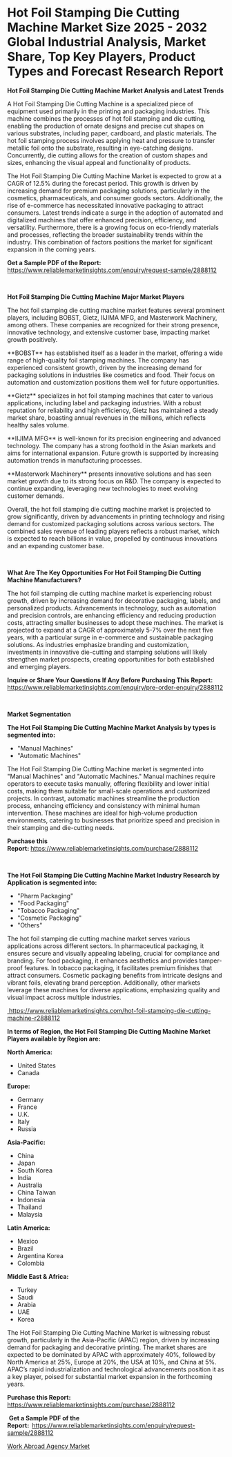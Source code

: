 <p><h1>Hot Foil Stamping Die Cutting Machine Market Size 2025 - 2032 Global Industrial Analysis, Market Share, Top Key Players, Product Types and Forecast Research Report</h1></p><p><strong>Hot Foil Stamping Die Cutting Machine Market Analysis and Latest Trends</strong></p>
<p><p>A Hot Foil Stamping Die Cutting Machine is a specialized piece of equipment used primarily in the printing and packaging industries. This machine combines the processes of hot foil stamping and die cutting, enabling the production of ornate designs and precise cut shapes on various substrates, including paper, cardboard, and plastic materials. The hot foil stamping process involves applying heat and pressure to transfer metallic foil onto the substrate, resulting in eye-catching designs. Concurrently, die cutting allows for the creation of custom shapes and sizes, enhancing the visual appeal and functionality of products.</p><p>The Hot Foil Stamping Die Cutting Machine Market is expected to grow at a CAGR of 12.5% during the forecast period. This growth is driven by increasing demand for premium packaging solutions, particularly in the cosmetics, pharmaceuticals, and consumer goods sectors. Additionally, the rise of e-commerce has necessitated innovative packaging to attract consumers. Latest trends indicate a surge in the adoption of automated and digitalized machines that offer enhanced precision, efficiency, and versatility. Furthermore, there is a growing focus on eco-friendly materials and processes, reflecting the broader sustainability trends within the industry. This combination of factors positions the market for significant expansion in the coming years.</p></p>
<p><strong>Get a Sample PDF of the Report:&nbsp;</strong> <a href="https://www.reliablemarketinsights.com/enquiry/request-sample/2888112?utm_campaign=3295&utm_medium=2&utm_source=Github&utm_content=ia&utm_term=14032025&utm_id=hot-foil-stamping-die-cutting-machine">https://www.reliablemarketinsights.com/enquiry/request-sample/2888112</a></p>
<p>&nbsp;</p>
<p><strong>Hot Foil Stamping Die Cutting Machine Major Market Players</strong></p>
<p><p>The hot foil stamping die cutting machine market features several prominent players, including BOBST, Gietz, IIJIMA MFG, and Masterwork Machinery, among others. These companies are recognized for their strong presence, innovative technology, and extensive customer base, impacting market growth positively.</p><p>**BOBST** has established itself as a leader in the market, offering a wide range of high-quality foil stamping machines. The company has experienced consistent growth, driven by the increasing demand for packaging solutions in industries like cosmetics and food. Their focus on automation and customization positions them well for future opportunities.</p><p>**Gietz** specializes in hot foil stamping machines that cater to various applications, including label and packaging industries. With a robust reputation for reliability and high efficiency, Gietz has maintained a steady market share, boasting annual revenues in the millions, which reflects healthy sales volume.</p><p>**IIJIMA MFG** is well-known for its precision engineering and advanced technology. The company has a strong foothold in the Asian markets and aims for international expansion. Future growth is supported by increasing automation trends in manufacturing processes.</p><p>**Masterwork Machinery** presents innovative solutions and has seen market growth due to its strong focus on R&D. The company is expected to continue expanding, leveraging new technologies to meet evolving customer demands.</p><p>Overall, the hot foil stamping die cutting machine market is projected to grow significantly, driven by advancements in printing technology and rising demand for customized packaging solutions across various sectors. The combined sales revenue of leading players reflects a robust market, which is expected to reach billions in value, propelled by continuous innovations and an expanding customer base.</p></p>
<p>&nbsp;</p>
<p><strong>What Are The Key Opportunities For Hot Foil Stamping Die Cutting Machine Manufacturers?</strong></p>
<p><p>The hot foil stamping die cutting machine market is experiencing robust growth, driven by increasing demand for decorative packaging, labels, and personalized products. Advancements in technology, such as automation and precision controls, are enhancing efficiency and reducing production costs, attracting smaller businesses to adopt these machines. The market is projected to expand at a CAGR of approximately 5-7% over the next five years, with a particular surge in e-commerce and sustainable packaging solutions. As industries emphasize branding and customization, investments in innovative die-cutting and stamping solutions will likely strengthen market prospects, creating opportunities for both established and emerging players.</p></p>
<p><strong>Inquire or Share Your Questions If Any Before Purchasing This Report:</strong> <a href="https://www.reliablemarketinsights.com/enquiry/pre-order-enquiry/2888112?utm_campaign=3295&utm_medium=2&utm_source=Github&utm_content=ia&utm_term=14032025&utm_id=hot-foil-stamping-die-cutting-machine">https://www.reliablemarketinsights.com/enquiry/pre-order-enquiry/2888112</a></p>
<p>&nbsp;</p>
<p><strong>Market Segmentation</strong></p>
<p><strong>The Hot Foil Stamping Die Cutting Machine Market Analysis by types is segmented into:</strong></p>
<p><ul><li>"Manual Machines"</li><li>"Automatic Machines"</li></ul></p>
<p><p>The Hot Foil Stamping Die Cutting Machine market is segmented into "Manual Machines" and "Automatic Machines." Manual machines require operators to execute tasks manually, offering flexibility and lower initial costs, making them suitable for small-scale operations and customized projects. In contrast, automatic machines streamline the production process, enhancing efficiency and consistency with minimal human intervention. These machines are ideal for high-volume production environments, catering to businesses that prioritize speed and precision in their stamping and die-cutting needs.</p></p>
<p><strong>Purchase this Report:&nbsp;</strong><a href="https://www.reliablemarketinsights.com/purchase/2888112?utm_campaign=3295&utm_medium=2&utm_source=Github&utm_content=ia&utm_term=14032025&utm_id=hot-foil-stamping-die-cutting-machine">https://www.reliablemarketinsights.com/purchase/2888112</a></p>
<p>&nbsp;</p>
<p><strong>The Hot Foil Stamping Die Cutting Machine Market Industry Research by Application is segmented into:</strong></p>
<p><ul><li>"Pharm Packaging"</li><li>"Food Packaging"</li><li>"Tobacco Packaging"</li><li>"Cosmetic Packaging"</li><li>"Others"</li></ul></p>
<p><p>The hot foil stamping die cutting machine market serves various applications across different sectors. In pharmaceutical packaging, it ensures secure and visually appealing labeling, crucial for compliance and branding. For food packaging, it enhances aesthetics and provides tamper-proof features. In tobacco packaging, it facilitates premium finishes that attract consumers. Cosmetic packaging benefits from intricate designs and vibrant foils, elevating brand perception. Additionally, other markets leverage these machines for diverse applications, emphasizing quality and visual impact across multiple industries.</p></p>
<p><a href="https://www.reliablemarketinsights.com/hot-foil-stamping-die-cutting-machine-r2888112?utm_campaign=3295&utm_medium=2&utm_source=Github&utm_content=ia&utm_term=14032025&utm_id=hot-foil-stamping-die-cutting-machine">&nbsp;https://www.reliablemarketinsights.com/hot-foil-stamping-die-cutting-machine-r2888112</a></p>
<p><strong>In terms of Region, the Hot Foil Stamping Die Cutting Machine Market Players available by Region are:</strong></p>
<p>
    <p> <strong> North America: </strong>
        <ul>
            <li>United States</li>
            <li>Canada</li>
        </ul>
        </p> 
    <p> <strong> Europe: </strong>
        <ul>
            <li>Germany</li>
            <li>France</li>
            <li>U.K.</li>
            <li>Italy</li>
            <li>Russia</li>
        </ul>
        </p> 
    <p> <strong> Asia-Pacific: </strong>
        <ul>
            <li>China</li>
            <li>Japan</li>
            <li>South Korea</li>
            <li>India</li>
            <li>Australia</li>
            <li>China Taiwan</li>
            <li>Indonesia</li>
            <li>Thailand</li>
            <li>Malaysia</li>
        </ul>
        </p> 
    <p> <strong> Latin America: </strong>
        <ul>
            <li>Mexico</li>
            <li>Brazil</li>
            <li>Argentina Korea</li>
            <li>Colombia</li>
        </ul>
        </p> 
    <p> <strong> Middle East & Africa: </strong>
        <ul>
            <li>Turkey</li>
            <li>Saudi</li>
            <li>Arabia</li>
            <li>UAE</li>
            <li>Korea</li>
        </ul>
    </p>
    </p>
<p><p>The Hot Foil Stamping Die Cutting Machine Market is witnessing robust growth, particularly in the Asia-Pacific (APAC) region, driven by increasing demand for packaging and decorative printing. The market shares are expected to be dominated by APAC with approximately 40%, followed by North America at 25%, Europe at 20%, the USA at 10%, and China at 5%. APAC’s rapid industrialization and technological advancements position it as a key player, poised for substantial market expansion in the forthcoming years.</p></p>
<p><strong>Purchase this Report: </strong><a href="https://www.reliablemarketinsights.com/purchase/2888112?utm_campaign=3295&utm_medium=2&utm_source=Github&utm_content=ia&utm_term=14032025&utm_id=hot-foil-stamping-die-cutting-machine">https://www.reliablemarketinsights.com/purchase/2888112</a></p>
<p>&nbsp;<strong>Get a Sample PDF of the Report:&nbsp;&nbsp;</strong><a href="https://www.reliablemarketinsights.com/enquiry/request-sample/2888112?utm_campaign=3295&utm_medium=2&utm_source=Github&utm_content=ia&utm_term=14032025&utm_id=hot-foil-stamping-die-cutting-machine">https://www.reliablemarketinsights.com/enquiry/request-sample/2888112</a></p>
<p><strong></strong></p>
<p><p><a href="https://github.com/bedelibekwe58/Market-Research-Report-List-1/blob/main/work-abroad-agency-market.md?utm_campaign=3295&utm_medium=2&utm_source=Github&utm_content=ia&utm_term=14032025&utm_id=hot-foil-stamping-die-cutting-machine">Work Abroad Agency Market</a></p></p>